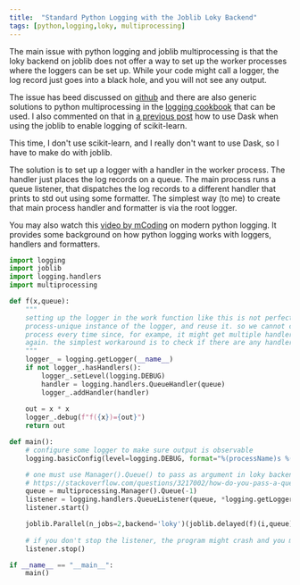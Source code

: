 ```yaml
---
title:  "Standard Python Logging with the Joblib Loky Backend"
tags: [python,logging,loky, multiprocessing]
---
```


The main issue with python logging and joblib multiprocessing is that the loky backend on joblib does not offer a way to set up the worker processes where the loggers can be set up. While your code might call a logger, the log record just goes into a black hole, and you will not see any output.

The issue has beed discussed on [github](https://github.com/joblib/joblib/issues/1017) and there are also generic solutions to python multiprocessing in the [logging cookbook](https://docs.python.org/3/howto/logging-cookbook.html) that can be used. I also commented on that in [a previous post](/2022/11/30/sklearn-logging) how to use Dask when using the joblib to enable logging of scikit-learn.

This time, I don't use scikit-learn, and I really don't want to use Dask, so I have to make do with joblib.

The solution is to set up a logger with a handler in the worker process. The handler just places the log records on a queue. 
The main process runs a queue listener, that dispatches the log records to a different handler that prints to std out using some formatter.
The simplest way (to me) to create that main process handler and formatter is via the root logger.

You may also watch this [video by mCoding](https://www.youtube.com/watch?v=9L77QExPmI0) on modern python logging. It provides some background on how python logging works with loggers, handlers and formatters.


```python
import logging
import joblib
import logging.handlers
import multiprocessing

def f(x,queue):
    """
    setting up the logger in the work function like this is not perfect. the call `getLogger` will find the 
    process-unique instance of the logger, and reuse it. so we cannot configure the logger in the main 
    process every time since, for exampe, it might get multiple handlers cloning every log message again and 
    again. the simplest workaround is to check if there are any handlers on the logger, indicating set up
    """
    logger_ = logging.getLogger(__name__)
    if not logger_.hasHandlers():
        logger_.setLevel(logging.DEBUG)
        handler = logging.handlers.QueueHandler(queue)
        logger_.addHandler(handler)
        
    out = x * x
    logger_.debug(f"f({x})={out}")
    return out

def main():
    # configure some logger to make sure output is observable
    logging.basicConfig(level=logging.DEBUG, format="%(processName)s %(levelname)s %(message)s") 

    # one must use Manager().Queue() to pass as argument in loky backend, multiprocessing.Queue() will not work
    # https://stackoverflow.com/questions/3217002/how-do-you-pass-a-queue-reference-to-a-function-managed-by-pool-map-async
    queue = multiprocessing.Manager().Queue(-1) 
    listener = logging.handlers.QueueListener(queue, *logging.getLogger().handlers) 
    listener.start()

    joblib.Parallel(n_jobs=2,backend='loky')(joblib.delayed(f)(i,queue) for i in range(10))
    
    # if you don't stop the listener, the program might crash and you might have unprocessed log records
    listener.stop() 

if __name__ == "__main__":
    main()
```
